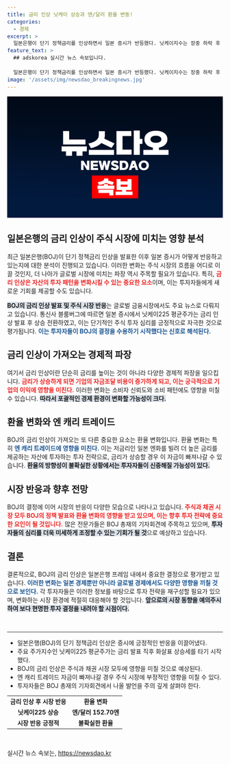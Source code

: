 ```yaml
---
title: 금리 인상 닛케이 상승과 엔/달러 환율 변동!
categories:
  - 경제
excerpt: >
  일본은행이 단기 정책금리를 인상하면서 일본 증시가 반등했다. 닛케이지수는 장중 하락 후 0.2% 상승, 엔/달러 환율도 출렁이고 있다. BOJ의 결정이 투자시장에 미칠 영향과 우에다 총재의 기자회견에 관심이 집중되고 있다.
feature_text: >
  ## adskorea 실시간 뉴스 속보입니다.

  일본은행이 단기 정책금리를 인상하면서 일본 증시가 반등했다. 닛케이지수는 장중 하락 후 0.2% 상승, 엔/달러 환율도 출렁이고 있다. BOJ의 결정이 투자시장에 미칠 영향과 우에다 총재의 기자회견에 관심이 집중되고 있다.
image: '/assets/img/newsdao_breakingnews.jpg'
---
```


<p><img src="/assets/img/newsdao_breakingnews.jpg" alt="adskorea 속보" /></p>

<h2 data-ke-size="size26">일본은행의 금리 인상이 주식 시장에 미치는 영향 분석</h2>

<p data-ke-size="size16">최근 일본은행(BOJ)이 단기 정책금리 인상을 발표한 이후 일본 증시가 어떻게 반응하고 있는지에 대한 분석이 진행되고 있습니다. 이러한 변화는 주식 시장의 흐름을 어디로 이끌 것인지, 더 나아가 글로벌 시장에 미치는 파장 역시 주목할 필요가 있습니다. 특히, <b><span style="color: #ee2323;">금리 인상은 자산의 투자 패턴을 변화시킬 수 있는 중요한 요소</span></b>이며, 이는 투자자들에게 새로운 기회를 제공할 수도 있습니다.</p>

<p data-ke-size="size16"><b><span style="background-color: #21538527;">BOJ의 금리 인상 발표 및 주식 시장 반응</span></b>는 글로벌 금융시장에서도 주요 뉴스로 다뤄지고 있습니다. 통신사 블룸버그에 따르면 일본 증시에서 닛케이225 평균주가는 금리 인상 발표 후 상승 전환하였고, 이는 단기적인 주식 투자 심리를 긍정적으로 자극한 것으로 평가됩니다. <b><span style="color: #1a5490;">이는 투자자들이 BOJ의 결정을 수용하기 시작했다는 신호로 해석된다.</span></b></p>

<h2 data-ke-size="size26">금리 인상이 가져오는 경제적 파장</h2>

<p data-ke-size="size16">여기서 금리 인상이란 단순히 금리를 높이는 것이 아니라 다양한 경제적 파장을 일으킵니다. <b><span style="color: #ee2323;">금리가 상승하게 되면 기업의 자금조달 비용이 증가하게 되고, 이는 궁극적으로 기업의 이익에 영향을 미친다.</span></b> 이러한 변화는 소비자 신뢰도와 소비 패턴에도 영향을 미칠 수 있습니다. <b><span style="background-color: #21538527;">따라서 포괄적인 경제 환경이 변화할 가능성이 크다.</span></b></p>

<h2 data-ke-size="size26">환율 변화와 엔 캐리 트레이드</h2>

<p data-ke-size="size16">BOJ의 금리 인상이 가져오는 또 다른 중요한 요소는 환율 변화입니다. 환율 변화는 특히 <b><span style="color: #1a5490;">엔 캐리 트레이드에 영향을 미친다.</span></b> 이는 저금리인 일본 엔화를 빌려 더 높은 금리를 제공하는 자산에 투자하는 투자 전략으로, 금리가 상승할 경우 이 자금이 빠져나갈 수 있습니다. <b><span style="background-color: #21538527;">환율의 방향성이 불확실한 상황에서는 투자자들이 신중해질 가능성이 있다.</span></b></p>

<h2 data-ke-size="size26">시장 반응과 향후 전망</h2>

<p data-ke-size="size16">BOJ의 결정에 이어 시장의 반응이 다양한 모습으로 나타나고 있습니다. <b><span style="color: #ee2323;">주식과 채권 시장 모두 BOJ의 정책 발표와 환율 변화의 영향을 받고 있으며, 이는 향후 투자 전략에 중요한 요인이 될 것입니다.</span></b> 많은 전문가들은 BOJ 총재의 기자회견에 주목하고 있으며, <b><span style="background-color: #21538527;">투자자들의 심리를 더욱 미세하게 조정할 수 있는 기회가 될 것</span></b>으로 예상하고 있습니다.</p>

<h2 data-ke-size="size26">결론</h2>

<p data-ke-size="size16">결론적으로, BOJ의 금리 인상은 일본은행 프레임 내에서 중요한 결정으로 평가받고 있습니다. <b><span style="color: #1a5490;">이러한 변화는 일본 경제뿐만 아니라 글로벌 경제에서도 다양한 영향을 끼칠 것으로 보인다.</span></b> 각 투자자들은 이러한 정보를 바탕으로 투자 전략을 재구성할 필요가 있으며, 변화하는 시장 환경에 적절히 대응해야 할 것입니다. <b><span style="background-color: #21538527;">앞으로의 시장 동향을 예의주시하여 보다 현명한 투자 결정을 내려야 할 시점이다.</span></b></p>

<p data-ke-size="size16">&nbsp;</p>

<hr>

<ul>
<li>일본은행(BOJ)의 단기 정책금리 인상은 증시에 긍정적인 반응을 이끌어냈다.</li>
<li>주요 주가지수인 닛케이225 평균주가는 금리 발표 직후 화살표 상승세를 타기 시작했다.</li>
<li>BOJ의 금리 인상은 주식과 채권 시장 모두에 영향을 미칠 것으로 예상된다.</li>
<li>엔 캐리 트레이드 자금이 빠져나갈 경우 주식 시장에 부정적인 영향을 미칠 수 있다.</li>
<li>투자자들은 BOJ 총재의 기자회견에서 나올 발언을 주의 깊게 살펴야 한다.</li>
</ul>

<table style="width: 100%;">
<tr>
<td style="text-align: center; height: 17px;"><b>금리 인상 후 시장 반응</b></td>
<td style="text-align: center; height: 17px;"><b>환율 변화</b></td>
</tr>
<tr>
<td style="text-align: center; height: 17px;"><b>닛케이225 상승</b></td>
<td style="text-align: center; height: 17px;"><b>엔/달러 152.70엔</b></td>
</tr>
<tr>
<td style="text-align: center; height: 17px;"><b>시장 반응 긍정적</b></td>
<td style="text-align: center; height: 17px;"><b>불확실한 환율</b></td>
</tr>
</table>

<p data-ke-size="size16">&nbsp;</p> 
실시간 뉴스 속보는, <a href="https://newsdao.kr" rel="dofollow">https://newsdao.kr</a>


